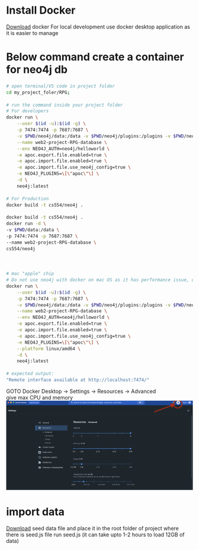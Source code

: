 <!-- This was used to load seed data from kaggle data set, for loading seed data use the neo4j.dump instead-->

# Install Docker

[Download](https://www.docker.com/products/docker-desktop/ 'Download Docker') docker
For local development use docker desktop application as it is easier to manage

# Below command create a container for neo4j db

```sh
# open terminal/VS code in project folder
cd my_project_foler/RPG;

# run the command inside your project folder
# For developers
docker run \
    --user $(id -u):$(id -g) \
    -p 7474:7474 -p 7687:7687 \
    -v $PWD/neo4j/data:/data -v $PWD/neo4j/plugins:/plugins -v $PWD/neo4j/import:/import \
    --name web2-project-RPG-database \
    --env NEO4J_AUTH=neo4j/helloworld \
    -e apoc.export.file.enabled=true \
    -e apoc.import.file.enabled=true \
    -e apoc.import.file.use_neo4j_config=true \
    -e NEO4J_PLUGINS=\[\"apoc\"\] \
    -d \
    neo4j:latest

# For Production
docker build -t cs554/neo4j .

docker build -t cs554/neo4j .
docker run -d \
-v $PWD/data:/data \
-p 7474:7474 -p 7687:7687 \
--name web2-project-RPG-database \
cs554/neo4j
    


# mac "apple" chip
# Do not use neo4j with docker on mac OS as it has performance issue, download neo4j desktop app instead
docker run \
    --user $(id -u):$(id -g) \
    -p 7474:7474 -p 7687:7687 \
    -v $PWD/neo4j/data:/data -v $PWD/neo4j/plugins:/plugins -v $PWD/neo4j/import:/import \
    --name web2-project-RPG-database \
    --env NEO4J_AUTH=neo4j/helloworld \
    -e apoc.export.file.enabled=true \
    -e apoc.import.file.enabled=true \
    -e apoc.import.file.use_neo4j_config=true \
    -e NEO4J_PLUGINS=\[\"apoc\"\] \
    --platform linux/amd64 \
    -d \
    neo4j:latest

# expected output:
"Remote interface available at http://localhost:7474/"
```

GOTO Docker Desktop -> Settings -> Resources -> Advanced <br>
give max CPU and memory
![alt text](./images/docker_settings.png)

# import data

[Download](https://www.kaggle.com/datasets/mathurinache/citation-network-dataset 'Download Seed') seed data file and place it in the root folder of project where there is seed.js file
run seed.js
(it can take upto 1-2 hours to load 12GB of data)
